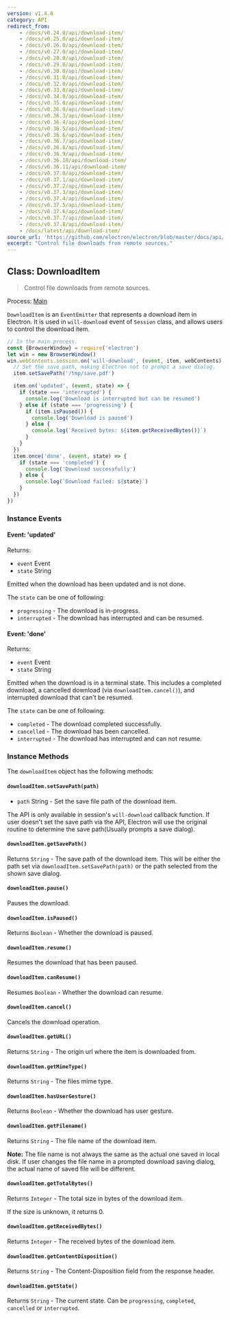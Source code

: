 ```yaml
---
version: v1.4.8
category: API
redirect_from:
    - /docs/v0.24.0/api/download-item/
    - /docs/v0.25.0/api/download-item/
    - /docs/v0.26.0/api/download-item/
    - /docs/v0.27.0/api/download-item/
    - /docs/v0.28.0/api/download-item/
    - /docs/v0.29.0/api/download-item/
    - /docs/v0.30.0/api/download-item/
    - /docs/v0.31.0/api/download-item/
    - /docs/v0.32.0/api/download-item/
    - /docs/v0.33.0/api/download-item/
    - /docs/v0.34.0/api/download-item/
    - /docs/v0.35.0/api/download-item/
    - /docs/v0.36.0/api/download-item/
    - /docs/v0.36.3/api/download-item/
    - /docs/v0.36.4/api/download-item/
    - /docs/v0.36.5/api/download-item/
    - /docs/v0.36.6/api/download-item/
    - /docs/v0.36.7/api/download-item/
    - /docs/v0.36.8/api/download-item/
    - /docs/v0.36.9/api/download-item/
    - /docs/v0.36.10/api/download-item/
    - /docs/v0.36.11/api/download-item/
    - /docs/v0.37.0/api/download-item/
    - /docs/v0.37.1/api/download-item/
    - /docs/v0.37.2/api/download-item/
    - /docs/v0.37.3/api/download-item/
    - /docs/v0.37.4/api/download-item/
    - /docs/v0.37.5/api/download-item/
    - /docs/v0.37.6/api/download-item/
    - /docs/v0.37.7/api/download-item/
    - /docs/v0.37.8/api/download-item/
    - /docs/latest/api/download-item/
source_url: 'https://github.com/electron/electron/blob/master/docs/api/download-item.md'
excerpt: "Control file downloads from remote sources."
---
```


## Class: DownloadItem

> Control file downloads from remote sources.

Process: [Main](http://electron.atom.io/docs/tutorial/quick-start#main-process)

`DownloadItem` is an `EventEmitter` that represents a download item in Electron.
It is used in `will-download` event of `Session` class, and allows users to
control the download item.

```javascript
// In the main process.
const {BrowserWindow} = require('electron')
let win = new BrowserWindow()
win.webContents.session.on('will-download', (event, item, webContents) => {
  // Set the save path, making Electron not to prompt a save dialog.
  item.setSavePath('/tmp/save.pdf')

  item.on('updated', (event, state) => {
    if (state === 'interrupted') {
      console.log('Download is interrupted but can be resumed')
    } else if (state === 'progressing') {
      if (item.isPaused()) {
        console.log('Download is paused')
      } else {
        console.log(`Received bytes: ${item.getReceivedBytes()}`)
      }
    }
  })
  item.once('done', (event, state) => {
    if (state === 'completed') {
      console.log('Download successfully')
    } else {
      console.log(`Download failed: ${state}`)
    }
  })
})
```

### Instance Events

#### Event: 'updated'

Returns:

* `event` Event
* `state` String

Emitted when the download has been updated and is not done.

The `state` can be one of following:

* `progressing` - The download is in-progress.
* `interrupted` - The download has interrupted and can be resumed.

#### Event: 'done'

Returns:

* `event` Event
* `state` String

Emitted when the download is in a terminal state. This includes a completed
download, a cancelled download (via `downloadItem.cancel()`), and interrupted
download that can't be resumed.

The `state` can be one of following:

* `completed` - The download completed successfully.
* `cancelled` - The download has been cancelled.
* `interrupted` - The download has interrupted and can not resume.

### Instance Methods

The `downloadItem` object has the following methods:

#### `downloadItem.setSavePath(path)`

* `path` String - Set the save file path of the download item.

The API is only available in session's `will-download` callback function.
If user doesn't set the save path via the API, Electron will use the original
routine to determine the save path(Usually prompts a save dialog).

#### `downloadItem.getSavePath()`

Returns `String` - The save path of the download item. This will be either the path
set via `downloadItem.setSavePath(path)` or the path selected from the shown
save dialog.

#### `downloadItem.pause()`

Pauses the download.

#### `downloadItem.isPaused()`

Returns `Boolean` - Whether the download is paused.

#### `downloadItem.resume()`

Resumes the download that has been paused.

#### `downloadItem.canResume()`

Resumes `Boolean` - Whether the download can resume.

#### `downloadItem.cancel()`

Cancels the download operation.

#### `downloadItem.getURL()`

Returns `String` - The origin url where the item is downloaded from.

#### `downloadItem.getMimeType()`

Returns `String` - The files mime type.

#### `downloadItem.hasUserGesture()`

Returns `Boolean` - Whether the download has user gesture.

#### `downloadItem.getFilename()`

Returns `String` - The file name of the download item.

**Note:** The file name is not always the same as the actual one saved in local
disk. If user changes the file name in a prompted download saving dialog, the
actual name of saved file will be different.

#### `downloadItem.getTotalBytes()`

Returns `Integer` - The total size in bytes of the download item.

If the size is unknown, it returns 0.

#### `downloadItem.getReceivedBytes()`

Returns `Integer` - The received bytes of the download item.

#### `downloadItem.getContentDisposition()`

Returns `String` - The Content-Disposition field from the response
header.

#### `downloadItem.getState()`

Returns `String` - The current state.  Can be `progressing`, `completed`, `cancelled` or `interrupted`.
